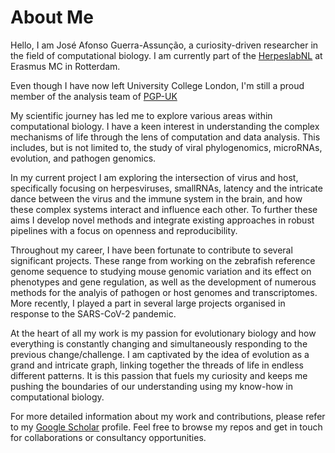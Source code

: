 # About Me

Hello, I am José Afonso Guerra-Assunção, a curiosity-driven researcher in the field of computational biology. I am currently part of the [HerpeslabNL](https://www.erasmusmc.nl/en/research/groups/herpesvirus-lab#f1393fb3-a0f3-4326-aa3d-0f02cd2757aa) at Erasmus MC in Rotterdam.

Even though I have now left University College London, I'm still a proud member of the analysis team of [PGP-UK](https://github.com/PGP-UK)

My scientific journey has led me to explore various areas within computational biology. I have a keen interest in understanding the complex mechanisms of life through the lens of computation and data analysis. This includes, but is not limited to, the study of viral phylogenomics, microRNAs, evolution, and pathogen genomics.

In my current project I am exploring the intersection of virus and host, specifically focusing on herpesviruses, smallRNAs, latency and the intricate dance between the virus and the immune system in the brain, and how these complex systems interact and influence each other. To further these aims I develop novel methods and integrate existing approaches in robust pipelines with a focus on openness and reproducibility. 

Throughout my career, I have been fortunate to contribute to several significant projects. These range from working on the zebrafish reference genome sequence to studying mouse genomic variation and its effect on phenotypes and gene regulation, as well as the development of numerous methods for the analyis of pathogen or host genomes and transcriptomes. More recently, I played a part in several large projects organised in response to the SARS-CoV-2 pandemic.

At the heart of all my work is my passion for evolutionary biology and how everything is constantly changing and simultaneously responding to the previous change/challenge. I am captivated by the idea of evolution as a grand and intricate graph, linking together the threads of life in endless different patterns. It is this passion that fuels my curiosity and keeps me pushing the boundaries of our understanding using my know-how in computational biology.

For more detailed information about my work and contributions, please refer to my [Google Scholar](https://scholar.google.co.uk/citations?user=utb31TgAAAAJ&hl=en) profile. Feel free to browse my repos and get in touch for collaborations or consultancy opportunities.

<!--
Here are some ideas to get you started:

- 🔭 I’m currently working on ...
- 🌱 I’m currently learning ...
- 👯 I’m looking to collaborate on ...
- 🤔 I’m looking for help with ...
- 💬 Ask me about ...
- 📫 How to reach me: ...
- 😄 Pronouns: ...
- ⚡ Fun fact: ...
-->
